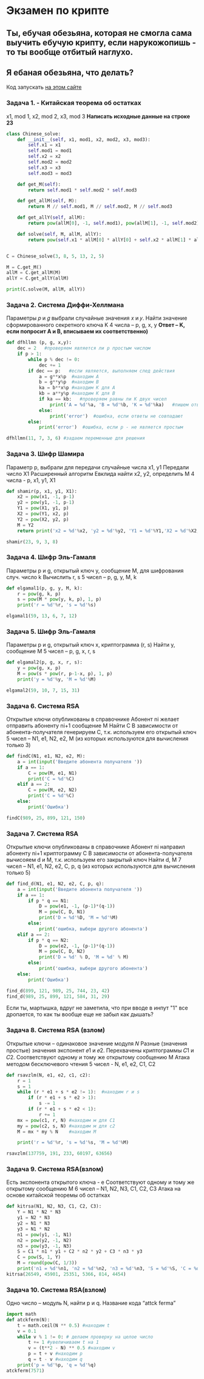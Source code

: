 # Экзамен по крипте
## Ты, ебучая обезьяна, которая не смогла сама выучить ебучую крипту, если нарукожопишь - то ты вообще отбитый наглухо.

## Я ебаная обезьяна, что делать?
Код запускать [на этом сайте](https://replit.com/languages/python3 "Тут")

### Задача 1.  -  Китайская теорема об остатках 
x1, mod 1, x2, mod 2, x3, mod 3
**Написать исходные данные на строке 23**
``` python
class Chinese_solve:
    def __init__(self, x1, mod1, x2, mod2, x3, mod3):
        self.x1 = x1
        self.mod1 = mod1
        self.x2 = x2
        self.mod2 = mod2
        self.x3 = x3
        self.mod3 = mod3

    def get_M(self):
        return self.mod1 * self.mod2 * self.mod3

    def get_allM(self, M):
        return M // self.mod1, M // self.mod2, M // self.mod3

    def get_allY(self, allM):
        return pow(allM[0], -1, self.mod1), pow(allM[1], -1, self.mod2), pow(allM[2], -1, self.mod3)

    def solve(self, M, allM, allY):
        return pow(self.x1 * allM[0] * allY[0] + self.x2 * allM[1] * allY[1] + self.x3 * allM[2] * allY[2], 1, M)


C = Chinese_solve(3, 8, 5, 13, 2, 5)

M = C.get_M()
allM = C.get_allM(M)
allY = C.get_allY(allM)

print(C.solve(M, allM, allY))
```

### Задача 2.  Система Диффи-Хеллмана
Параметры 𝑝 и 𝑔 выбрали случайные значения 𝑥 и 𝑦.
Найти значение сформированного секретного ключа K
4 числа – p, g, x, y
**Ответ – K, если попросит A и B, вписываем их соответственно)**
``` python
def dfhllmn (p, g, x,y):
    dec = 2   #проверяем является ли p простым числом
    if p > 1:
        while p % dec != 0:
            dec += 1
        if dec == p:   #если является, выполняем след действия
            a = g**x%p  #находим A
            b = g**y%p  #находим B
            ka = b**x%p #находим K для А
            kb = a**y%p #находим K для B
            if ka == kb:   #проверяем равны ли K двух чисел
                print('A = %d'%a, 'B = %d'%b, 'K = %d'%ka)   #пишем ответ
            else:
                print('error')  #ошибка, если ответы не совпадают
        else:
            print('error')  #ошибка, если p - не является простым

dfhllmn(11, 7, 3, 6) #задаем переменные для решения
```

### Задача 3.  Шифр Шамира 
Параметр p, выбрали для передачи случайные числа x1, y1
Передали число X1
Расширенный алгоритм Евклида найти x2, y2, определить М
4 числа - p, x1, y1, X1
``` python
def shamir(p, x1, y1, X1):
    x2 = pow(x1, -1, p-1)
    y2 = pow(y1, -1, p-1)
    Y1 = pow(X1, y1, p)
    X2 = pow(Y1, x2, p)
    Y2 = pow(X2, y2, p)
    M = Y2
    return print('x2 = %d'%x2, 'y2 = %d'%y2, 'Y1 = %d'%Y1,'X2 = %d'%X2, 'Y2 = %d'%Y2, 'M = %d'%M)

shamir(23, 9, 3, 8)

```

### Задача 4. Шифр Эль-Гамаля 
Параметры p и g, открытый ключ y, сообщение М, для шифрования случ. число k
Вычислить r, s
5 чисел – p, g, y, M, k
``` python
def elgamal1(p, g, y, M, k):
    r = pow(g, k, p)
    s = pow(M * pow(y, k, p), 1, p)
    print('r = %d'%r, 's = %d'%s)

elgamal1(59, 13, 6, 7, 12)
```

### Задача 5.  Шифр Эль-Гамаля
Параметры p и g, открытый ключ x, криптограмма (r, s)
Найти y, сообщение M
5 чисел – p, g, x, r, s
``` python
def elgamal2(p, g, x, r, s):
    y = pow(g, x, p)
    M = pow(s * pow(r, p-1-x, p), 1, p)
    print('y = %d'%y, 'M = %d'%M)

elgamal2(59, 10, 7, 15, 31)
```

### Задача 6. Система RSA
Открытые ключи опубликованы в справочнике
Абонент ni желает отправить абоненту ni+1 сообщение M
Найти С
В зависимости от абонента-получателя генерируем С, т.к. используем его открытый ключ
5 чисел – N1, e1, N2, e2, M (из которых используются для вычисления только 3)
``` python
def findC(N1, e1, N2, e2, M):
    a = int(input('Введите абонента получателя '))
    if a == 1:
        C = pow(M, e1, N1)
        print('C = %d'%C)
    elif a == 2:
        C = pow(M, e2, N2)
        print('C = %d'%C)
    else:
        print('Ошибка')

findC(989, 25, 899, 121, 150)
```

### Задача 7. Система RSA
Открытые ключи опубликованы в справочнике
Абонент ni направил абоненту ni+1 криптограмму С
В зависимости от абонента-получателя вычисояем d и M, т.к. используем его закрытый ключ
Найти d, M
7 чисел – N1, e1, N2, e2, C, p, q (из которых используются для вычисления только 5)
``` python
def find_d(N1, e1, N2, e2, C, p, q):
    a = int(input('Введите абонента получателя '))
    if a == 1:
        if p * q == N1:
            D = pow(e1, -1, (p-1)*(q-1))
            M = pow(C, D, N1)
            print('D = %d'%D, 'M = %d'%M)
        else:
            print('ошибка, выбери другого абонента')
    elif a == 2:
        if p * q == N2:
            D = pow(e2, -1, (p-1)*(q-1))
            M = pow(C, D, N2)
            print('D = %d' % D, 'M = %d' % M)
        else:
            print('ошибка, выбери другого абонента')
    else:
        print('Ошибка')

find_d(899, 121, 989, 25, 744, 23, 42)
find_d(989, 25, 899, 121, 584, 31, 29)
```

Если ты, мартышка, вдруг не заметила, что при вводе в инпут "1" все дропается, то как ты вообще еще не забыл как дышать? 

### Задача 8. Система RSA (взлом)
Открытые ключи – одинаковое значение модуля 𝑁
Разные (значения простые) значения экспонент 𝑒1 и 𝑒2.
Перехвачены криптограммы 𝐶1 и 𝐶2.
Соответствуют одному и тому же открытому сообщению М
Атака методом бесключевого чтения
5 чисел - N, e1, e2, C1, C2
``` python
def rsavzlm(N, e1, e2, c1, c2):
    r = 1
    s = 1
    while (r * e1 + s * e2 != 1):  #находим r и s
        if (r * e1 + s * e2 > 1):
            s -= 1
        if (r * e1 + s * e2 < 1):
            r += 1
    mx = pow(c1, r, N) #находим м для С1
    my = pow(c2, s, N) #находим м для с2
    M = mx * my % N    #находим М

    print('r = %d'%r, 's = %d'%s, 'M = %d'%M)

rsavzlm(137759, 191, 233, 60197, 63656)

```

### Задача 9. Система RSA(взлом)
Есть экспонента открытого ключа - e
Соответствуют одному и тому же открытому сообщению М
6 чисел – N1, N2, N3, C1, C2, C3 
Атака на основе китайской теоремы об остатках
``` python
def kitrsa(N1, N2, N3, C1, C2, C3):
    Y = N1 * N2 * N3
    y1 = N2 * N3
    y2 = N1 * N3
    y3 = N1 * N2
    n1 = pow(y1, -1, N1)
    n2 = pow(y2, -1, N2)
    n3 = pow(y3, -1, N3)
    S = C1 * n1 * y1 + C2 * n2 * y2 + C3 * n3 * y3
    C = pow(S, 1, Y)
    M = round(pow(C, 1/3))
    print('n1 = %d'%n1, 'n2 = %d'%n2, 'n3 = %d'%n3, 'S = %d'%S, 'C = %d'%C, 'M = %d'%M)
kitrsa(26549, 45901, 25351, 5366, 814, 4454)

```

### Задача 10. Система RSA(взлом)
Одно число – модуль N, найти p и q.
Название кода “attck ferma”
``` python
import math
def atckferm(N):
    t = math.ceil(N ** 0.5) #находим t
    v = 0.1
    while v % 1 != 0: # делаем проверку на целое число
        t += 1 #увеличиваем t на 1
        v = (t**2 - N) ** 0.5 #находим v
        p = t + v #находим p
        q = t - v #находим q
    print('p = %d'%p, 'q = %d'%q)
atckferm(7571)
```





